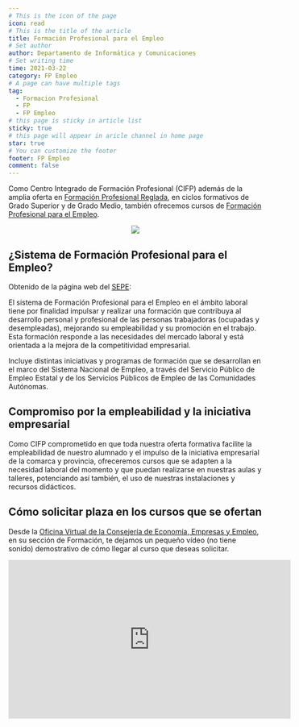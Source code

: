 ```yaml
---
# This is the icon of the page
icon: read
# This is the title of the article
title: Formación Profesional para el Empleo
# Set author
author: Departamento de Informática y Comunicaciones
# Set writing time
time: 2021-03-22
category: FP Empleo
# A page can have multiple tags
tag:
  - Formacion Profesional
  - FP
  - FP Empleo
# this page is sticky in article list
sticky: true
# this page will appear in aricle channel in home page
star: true
# You can customize the footer
footer: FP Empleo
comment: false
---
```


Como Centro Integrado de Formación Profesional (CIFP) además de la amplia oferta en [Formación Profesional Reglada](/fp_reglada/), en ciclos formativos de Grado Superior y de Grado Medio, también ofrecemos cursos de [Formación Profesional para el Empleo](/fp_empleo/).

<p style="text-align:center;">
  <img src="/assets/img/empleo.png" />
</p>

## **¿Sistema de Formación Profesional para el Empleo?**

Obtenido de la página web del [SEPE](https://www.sepe.es/HomeSepe/Personas/formacion/que-es-sistema-formacion-profesional-empleo.html):

El sistema de Formación Profesional para el Empleo en el ámbito laboral tiene por finalidad impulsar y realizar una formación que contribuya al desarrollo personal y profesional de las personas trabajadoras (ocupadas y desempleadas), mejorando su empleabilidad y su  promoción en el trabajo. Esta formación responde a las necesidades del mercado laboral y está orientada a la mejora de la competitividad empresarial.

Incluye distintas iniciativas y programas de formación que se desarrollan en el marco del Sistema Nacional de Empleo, a través del Servicio Público de Empleo Estatal y de los Servicios Públicos de Empleo de las Comunidades Autónomas.


## **Compromiso por la empleabilidad y la iniciativa empresarial**

Como CIFP comprometido en que toda nuestra oferta formativa facilite la empleabilidad de nuestro alumnado y el impulso de la iniciativa empresarial de la comarca y provincia, ofreceremos cursos que se adapten a la necesidad laboral del momento y que puedan realizarse en nuestras aulas y talleres, potenciando así también, el uso de nuestras instalaciones y recursos didácticos.

## Cómo solicitar plaza en los cursos que se ofertan

Desde la [Oficina Virtual de la Consejería de Economía, Empresas y Empleo](https://e-empleo.jccm.es/OVI/), en su sección de Formación, te dejamos un pequeño vídeo (no tiene sonido) demostrativo de cómo llegar al curso que deseas solicitar.

<p style="text-align:center;">
<iframe width="560" height="315" src="https://www.youtube.com/embed/hF6OFw_h-uE" title="YouTube video player" frameborder="0" allow="accelerometer; autoplay; clipboard-write; encrypted-media; gyroscope; picture-in-picture" allowfullscreen></iframe>
</p>